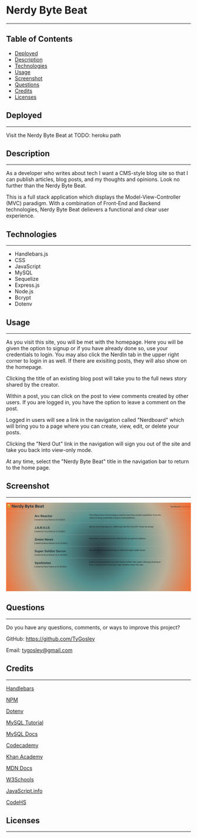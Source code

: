 # Nerdy Byte Beat

---

## Table of Contents

* [Deployed](#deployed)
* [Description](#description)
* [Technologies](#technologies)
* [Usage](#usage)
* [Screenshot](#screenshot)
* [Questions](#questions)
* [Credits](#credits)
* [Licenses](#licenses)

## Deployed

---
Visit the Nerdy Byte Beat at TODO: heroku path

## Description

---
As a  developer who writes about tech I want a CMS-style blog site so that I can publish articles, blog posts, and my thoughts and opinions. Look no further than the Nerdy Byte Beat.

This is a full stack application which displays the Model-View-Controller (MVC) paradigm. With a combination of Front-End and Backend technologies, Nerdy Byte Beat delievers a functional and clear user experience.

## Technologies

---

* Handlebars.js
* CSS
* JavaScript
* MySQL
* Sequelize
* Express.js
* Node.js
* Bcrypt
* Dotenv

## Usage

---

As you visit this site, you will be met with the homepage.  Here you will be given the option to signup or if you have already done so, use your credentials to login.  You may also click the NerdIn tab in the upper right corner to login in as well.  If there are exisiting posts, they will also show on the homepage.

Clicking the title of an existing blog post will take you to the full news story shared by the creator.

Within a post, you can click on the post to view comments created by other users. If you are logged in, you have the option to leave a comment on the post.

Logged in users will see a link in the navigation called "Nerdboard" which will bring you to a page where you can create, view, edit, or delete your posts.

Clicking the "Nerd Out" link in the navigation will sign you out of the site and take you back into view-only mode.

At any time, select the "Nerdy Byte Beat" title in the navigation bar to return to the home page.

## Screenshot

---

![screenshot](./Main/public/images/nerdy-byte-beat-ss.png)

## Questions

---
Do you have any questions, comments, or ways to improve this project? 

GitHub: https://github.com/TyGosley

Email: tygosley@gmail.com

## Credits

---

[Handlebars](https://handlebarsjs.com/guide/#what-is-handlebars)

[NPM](https://docs.npmjs.com/)

[Dotenv](https://www.npmjs.com/package/dotenv)

[MySQL Tutorial](https://www.mysqltutorial.org/mysql-foreign-key/)

[MySQL Docs](https://dev.mysql.com/doc/c-api/8.0/en/c-api-introduction.html)

[Codecademy](https://www.codecademy.com/learn)

[Khan Academy](https://www.khanacademy.org/)

[MDN Docs](https://developer.mozilla.org/en-US/)

[W3Schools](https://www.w3schools.com/js/default.asp)

[JavaScript.info](https://javascript.info/)

[CodeHS](https://codehs.com/)


## Licenses

---
